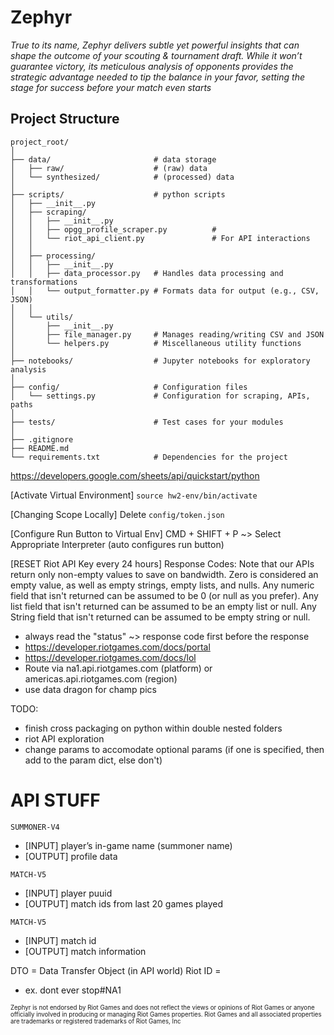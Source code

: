 # Zephyr

*True to its name, Zephyr delivers subtle yet powerful insights that can shape the outcome of your scouting & tournament draft. While it won’t guarantee victory, its meticulous analysis of opponents provides the strategic advantage needed to tip the balance in your favor, setting the stage for success before your match even starts*

## Project Structure
```
project_root/
│
├── data/                       # data storage
│   ├── raw/                    # (raw) data
│   └── synthesized/            # (processed) data
│
├── scripts/                    # python scripts
│   ├── __init__.py
│   ├── scraping/
│   │   ├── __init__.py
│   │   ├── opgg_profile_scraper.py          # 
│   │   └── riot_api_client.py               # For API interactions
│   │
│   ├── processing/
│   │   ├── __init__.py
│   │   ├── data_processor.py   # Handles data processing and transformations
│   │   └── output_formatter.py # Formats data for output (e.g., CSV, JSON)
│   │
│   └── utils/
│       ├── __init__.py
│       ├── file_manager.py     # Manages reading/writing CSV and JSON
│       └── helpers.py          # Miscellaneous utility functions
│
├── notebooks/                  # Jupyter notebooks for exploratory analysis
│
├── config/                     # Configuration files
│   └── settings.py             # Configuration for scraping, APIs, paths
│
├── tests/                      # Test cases for your modules
│
├── .gitignore
├── README.md
└── requirements.txt            # Dependencies for the project

```

https://developers.google.com/sheets/api/quickstart/python

[Activate Virtual Environment] `source hw2-env/bin/activate`

[Changing Scope Locally] Delete `config/token.json`

[Configure Run Button to Virtual Env] CMD + SHIFT + P ~> Select Appropriate Interpreter (auto configures run button)

[RESET Riot API Key every 24 hours] Response Codes: Note that our APIs return only non-empty values to save on bandwidth. Zero is considered an empty value, as well as empty strings, empty lists, and nulls. Any numeric field that isn't returned can be assumed to be 0 (or null as you prefer). Any list field that isn't returned can be assumed to be an empty list or null. Any String field that isn't returned can be assumed to be empty string or null.
- always read the "status" ~> response code first before the response 
- https://developer.riotgames.com/docs/portal
- https://developer.riotgames.com/docs/lol 
- Route via na1.api.riotgames.com (platform) or americas.api.riotgames.com (region)
- use data dragon for champ pics 
 
TODO: 
- finish cross packaging on python within double nested folders
- riot API exploration
- change params to accomodate optional params (if one is specified, then add to the param dict, else don't)


# API STUFF
`SUMMONER-V4` 
- [INPUT] player’s in-game name (summoner name)
- [OUTPUT] profile data

`MATCH-V5` 
- [INPUT] player puuid
- [OUTPUT] match ids from last 20 games played

`MATCH-V5` 
- [INPUT] match id
- [OUTPUT] match information

DTO = Data Transfer Object (in API world)
Riot ID = <IGN><TAG>
- ex. dont ever stop#NA1


<sub><sup>Zephyr is not endorsed by Riot Games and does not reflect the views or opinions of Riot Games or anyone officially involved in producing or managing Riot Games properties. Riot Games and all associated properties are trademarks or registered trademarks of Riot Games, Inc</sup></sub>